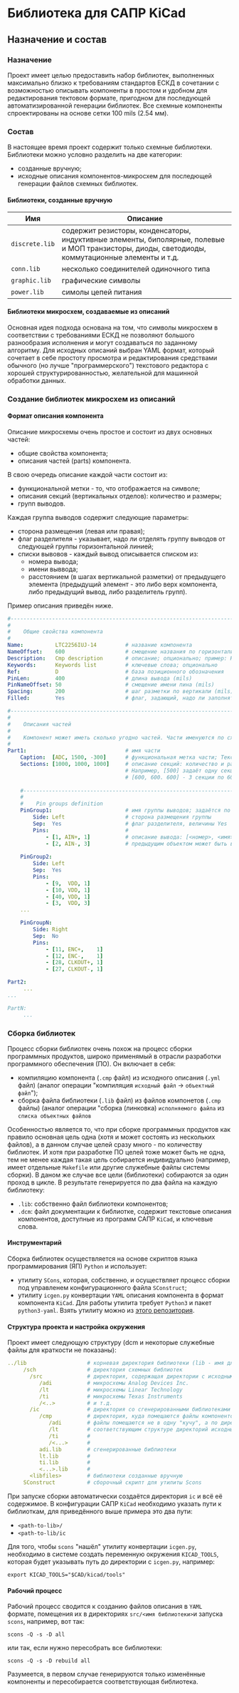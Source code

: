 # Библиотека для САПР KiCad

## Назначение и состав

### Назначение

Проект имеет целью предоставить набор библиотек, выполненных максимально близко к требованиям стандартов ЕСКД в сочетании с возможностью описывать компоненты в простом и удобном для редактирования тектовом формате, пригодном для последующей автоматизированной генерации библиотек. Все схемные компоненты спроектированы на основе сетки 100 mils (2.54 мм).

### Состав

В настоящее время проект содержит только схемные библиотеки. Библиотеки можно условно разделить на две категории:

* созданные вручную;
* исходные описания компонентов-микросхем для последющей генерации файлов схемных библиотек.
 
#### Библиотеки, созданные вручную

| Имя | Описание |
|----------|-------------|
| `discrete.lib`| содержит резисторы, конденсаторы, индуктивные элементы, биполярные, полевые и МОП транзисторы, диоды, светодиоды, коммутационные элементы и т.д. |
| `conn.lib`    | несколько соединителей одиночного типа |
| `graphic.lib` | графические символы |
| `power.lib`   | симолы цепей питания |



#### Библиотеки микросхем, создаваемые из описаний

Основная идея подхода основана на том, что символы микросхем в соответствии с требованиями ЕСКД не позволяют большого разнообразия исполнения и могут создаваться по заданному алгоритму. Для исходных описаний выбран YAML формат, который сочетает в себе простоту просмотра и редактирования средствами обычного (но лучше "программерского") текстового редактора с хорошей структурированностью, желательной для машинной обработки данных. 

### Создание библиотек микросхем из описаний

#### Формат описания компонента

Описание микросхемы очень простое и состоит из двух основных частей:

* общие свойства компонента;
* описания частей (parts) компонента.

В свою очередь описание каждой части состоит из:

* функциональной метки - то, что отображается на символе;
* описания секций (вертикальных отделов): количество и размеры;
* групп выводов.
 
Каждая группа выводов содержит следующие параметры:

* сторона размещения (левая или правая);
* флаг разделителя - указывает, надо ли отделять группу выводов от следующей группы горизонтальной линией;
* списки вывовов - каждый вывод описывается списком из:
  * номера вывода;
  * имени выввода;
  * расстоянием (в шагах вертикальной разметки) от предыдущего элемента (предыдущий элемент - это либо верх компонента, либо предыдущий вывод, либо разделитель групп).

Пример описания приведён ниже.

```YAML
#-------------------------------------------------------------------------------
#
#    Общие свойства компонента
#
Name:          LTC2256IUJ-14         # название компонента
NameOffset:    600                   # смещение названия по горизонтали (mils); опционально, значение по умолчанию: 1000
Description:   Cmp description       # описание; опционально; пример: High-speed low-power 14-bit ADC
Keywords:      Keywords list         # ключевые слова; опционально
Ref:           D                     # база позиционного обозначения
PinLen:        400                   # длина вывода (mils)
PinNameOffset: 50                    # смещение имени пина (mils)
Spacing:       200                   # шаг разметки по вертикали (mils)
Filled:        Yes                   # флаг, задающий, надо ли заполнять компонент цветом, значенияs: Yes | No

#-------------------------------------------------------------------------------
#
#    Описания частей
#
#    Компонент может иметь сколько угодно частей. Части именуются по схеме PartN, где N - целые числа, начиная с 1
#
Part1:                               # имя части
    Caption:  [ADC, 1500, -300]      # функциональная метка части; Текст и координаты размещения
    Sections: [1000, 1000, 1000]     # описание секций: количество и размеры (ширина). Секций может быть 1, 2 или 3. 
                                     # Например, [500] задаёт одну секцию шириной 500 mil, 
                                     # [600, 600. 600] - 3 секции по 600 mil и т.д.
                   
    #---------------------------------------------------------------------------
    #
    #    Pin groups definition
    PinGroup1:                       # имя группы выводов; задаётся по схеме PinGroupN, где N - целые числа
        Side: Left                   # сторона размещения группы
        Sep:  Yes                    # флаг разделителя, величины Yes | No
        Pins:                        #
            - [1, AIN+, 1]           # описание вывода: [<номер>, <имя>, <расстояние от предыдущего объекта>]
            - [2, AIN-, 3]           # предыдущим объектом может быть верх части, вывод или разделитель
                                                         
    PinGroup2:
        Side: Left
        Sep:  Yes
        Pins:
            - [9,  VDD, 1]
            - [10, VDD, 1]
            - [40, VDD, 1]
            - [3,  VDD, 3]
    ...

    PinGroupN:
        Side: Right
        Sep:  No
        Pins:
            - [11, ENC+,    1]
            - [12, ENC-,    1]
            - [28, CLKOUT+, 1]
            - [27, CLKOUT-, 1]

Part2:
     ...
...

PartN:
     ...
````
### Сборка библиотек

Процесс сборки библиотек очень похож на процесс сборки программных продуктов, широко применямый в отрасли разработки программного обеспечения (ПО). Он включает в себя:
 
* компиляцию компонента (`.cmp` файл) из исходного описания (`.yml` файл) (аналог операции "компиляция `исходный файл` -> `объектный файл`");
* сборка файла библиотеки (`.lib` файл) из файлов компонетов (`.cmp` файлы) (аналог операции "сборка (линковка) `исполняемого файла` из `списка объектных файлов`
 
Особенностью является то, что при сборке программных продуктов как правило основная цель одна (хотя и может состоять из нескольких файлов), а в данном случае целей сразу много - по количеству библиотек. И хотя при разработке ПО целей тоже может быть не одна, тем не менее каждая такая цель собирается индивидуально (например, имеет отдельные `Makefile` или другие служебные файлы системы сборки). В даном же случае все цели (библиотеки) собираются за один проход в цикле. В результате генерируется по два файла на каждую библиотеку: 

* `.lib`: собственно файл библиотеки компонентов;
* `.dcm`: файл документации к библиотке, содержит текстовые описания компонентов, доступные из программ САПР `KiCad`, и ключевые слова.
 
#### Инструментарий

Сборка библиотек осуществляется на основе скриптов языка программирования (ЯП) `Python` и использует:

* утилиту `SCons`, которая, собственно, и осуществляет процесс сборки под управленем конфигурационного файла `SConstruct`;
* утилиту `icgen.py` конвертации `YAML` описания компонента в формат компонента `KiCad`. Для работы утилита требует `Python3` и пакет `python3-yaml`. Взять утилиту можно из [этого репозитория](https://github.com/harryzhurov/kicad-lib-gen/tree/develop).

#### Структура проекта и настройка окружения

Проект имеет следующую структуру (dcm и некоторые служебные файлы для краткости не показаны):

```YAML
../lib                   # корневая директория библиотеки (lib - имя для примера, имя может быть любым
     /sch                # директория схемных библиотек
       /src              # директория, содержащая директории с исходными описаниями компонентов
          /adi           # микросхемы Analog Devices Inc.
          /lt            # микросхемы Linear Technology
          /ti            # микросхемы Texas Instruments
          /<..>          # и т.д.
       /ic               # директория со сгенерированными библиотеками
          /cmp           # директория, куда помещаются файлы компонентов; 
             /adi        # файлы помещаются не в одну "кучу", а по директориям,
             /lt         # соответствующим структуре директорий исходных описаний
             /ti         #
             /<...>      #
          adi.lib        # сгенерированные библиотеки
          lt.lib         #
          ti.lib         #
          <...>.lib      #
       <libfiles>        # библиотеки созданные вручную
     SConstruct          # сборочный скрипт для утилиты Scons
```

При запуске сборки автоматически создаётся директория `ic` и всё её содержимое. В конфигурации САПР `KiCad` необходимо указать пути к библиоткам, для приведённого выше примера это два пути:

* `<path-to-lib>/`
* `<path-to-lib/ic`

Для того, чтобы `scons` "нашёл" утилиту конвертации `icgen.py`, необходимо в системе создать переменную окружения `KICAD_TOOLS`, которая будет указывать путь до директории с `icgen.py`, например: 

`export KICAD_TOOLS="$CAD/kicad/tools"`

#### Рабочий процесс

Рабочий процесс сводится к созданию файлов описания в `YAML` формате, помещения их в директориях `src/<имя библиотеки>`и запуска `scons`, например, вот так:

`scons -Q -s -D all`

или так, если нужно пересобрать все библиотеки:

`scons -Q -s -D rebuild all`

Разумеется, в первом случае генерируются только изменённые компоненты и пересобирается соответствующая библиотека.









